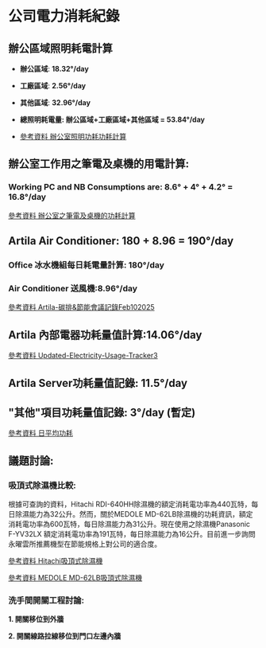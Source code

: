 # 公司電力消耗紀錄
## 辦公區域照明耗電計算

- **辦公區域**: **18.32°/day**  

- **工廠區域**: **2.56°/day**  

- **其他區域**: **32.96°/day** 

- **總照明耗電量: 辦公區域+工廠區域+其他區域 = 53.84°/day** 

- [參考資料 辦公室照明功耗功耗計算](https://docs.google.com/spreadsheets/d/1c7QFDcjlNTmn6KBwS813Ob_AtV9xFkQ1gT8A5sbCh8w/edit?gid=914020242#gid=914020242)

## 辦公室工作用之筆電及桌機的用電計算: 
### **Working PC and NB Consumptions are: 8.6° + 4° + 4.2° = 16.8°/day**

[參考資料 辦公室之筆電及桌機的功耗計算](https://docs.google.com/spreadsheets/d/1c7QFDcjlNTmn6KBwS813Ob_AtV9xFkQ1gT8A5sbCh8w/edit?gid=914020242#gid=914020242)

## Artila Air Conditioner: **180 + 8.96 = 190°/day**

### Office 冰水機組每日耗電量計算: **180°/day**

### Air Conditioner 送風機:**8.96°/day**

[參考資料 Artila-碳排&節能會議記錄Feb102025](Artila-碳排&節能會議記錄-Feb102025.md)

## Artila 內部電器功耗量值計算:14.06°/day

[參考資料 Updated-Electricity-Usage-Tracker3](https://docs.google.com/spreadsheets/d/15qC8A5fQTgHm3z_aiqw64yScEbDyl_wbgTKzL_kQgRc/edit?gid=1158469006#gid=1158469006)

## Artila Server功耗量值記錄: 11.5°/day
## "其他"項目功耗量值記錄: 3°/day (暫定)

[參考資料 日平均功耗](https://docs.google.com/spreadsheets/d/1kc9P3g9GO6VaeLkzuZZWjF1ibCIpiVH_DQ4AageVu0M/edit?gid=0#gid=0)

## 議題討論:

### 吸頂式除濕機比較:

根據可查詢的資料，Hitachi RDI-640HH除濕機的額定消耗電功率為440瓦特，每日除濕能力為32公升。 ​然而，關於MEDOLE MD-62LB除濕機的功耗資訊，額定消耗電功率為600瓦特，每日除濕能力為31公升。現在使用之除濕機Panasonic F-YV32LX 額定消耗電功率為191瓦特，每日除濕能力為16公升。目前進一步詢問永曜雲所推薦機型在節能規格上對公司的適合度。

[參考資料 Hitachi吸頂式除濕機](https://tw.bid.yahoo.com/item/101219266299;_ylt=AwrtkIj61ttnhwIqqXB21gt.;_ylu=c2VjA2ZwLWF0dHJpYgRzbGsDcnVybA--)

[參考資料 MEDOLE MD-62LB吸頂式除濕機](https://www.medole.com.tw/hanging-hidden-air-duct-dehumidifier.htm)

### 洗手間開關工程討論:
**1. 開關移位到外牆**

**2. 開關線路拉線移位到門口左邊內牆**

